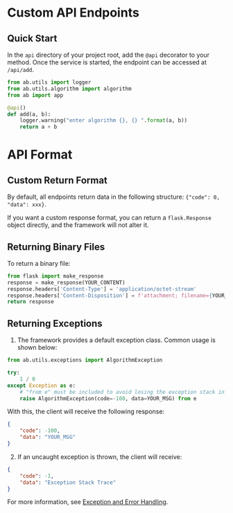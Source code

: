 # Custom API Endpoints

## Quick Start

In the `api` directory of your project root, add the `@api` decorator to your method. Once the service is started, the endpoint can be accessed at `/api/add`.

```python
from ab.utils import logger
from ab.utils.algorithm import algorithm
from ab import app

@api()
def add(a, b):
    logger.warning("enter algorithm {}, {} ".format(a, b))
    return a + b
```

# API Format

## Custom Return Format

By default, all endpoints return data in the following structure: `{"code": 0, "data": xxx}`.

If you want a custom response format, you can return a `flask.Response` object directly, and the framework will not alter it.

## Returning Binary Files

To return a binary file:

```python
from flask import make_response
response = make_response(YOUR_CONTENT)
response.headers['Content-Type'] = 'application/octet-stream'
response.headers['Content-Disposition'] = f'attachment; filename={YOUR_FILENAME}'
return response
```

## Returning Exceptions

1. The framework provides a default exception class. Common usage is shown below:

```python
from ab.utils.exceptions import AlgorithmException

try:
    1 / 0
except Exception as e:
    # "from e" must be included to avoid losing the exception stack in logs
    raise AlgorithmException(code=-100, data=YOUR_MSG) from e
```

With this, the client will receive the following response:

```json
{
    "code": -100,
    "data": "YOUR_MSG"
}
```

2. If an uncaught exception is thrown, the client will receive:

```json
{
    "code": -1,
    "data": "Exception Stack Trace"
}
```

For more information, see [Exception and Error Handling](error.md).
